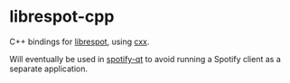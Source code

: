 # librespot-cpp
C++ bindings for [librespot](https://github.com/librespot-org/librespot), using 
[cxx](https://github.com/dtolnay/cxx).

Will eventually be used in [spotify-qt](https://github.com/kraxarn/spotify-qt) 
to avoid running a Spotify client as a separate application.